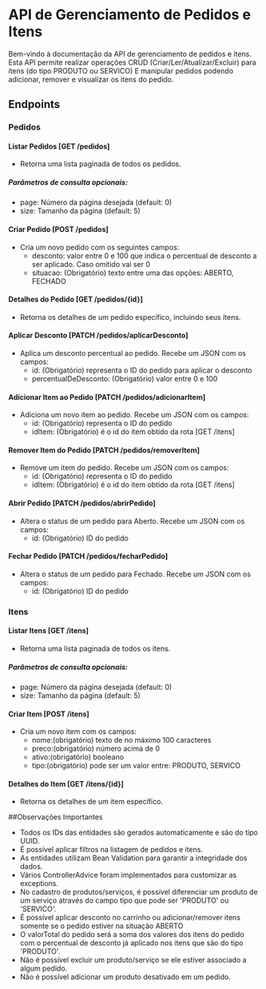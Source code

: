 # API de Gerenciamento de Pedidos e Itens

Bem-vindo à documentação da API de gerenciamento de pedidos e itens. Esta API permite realizar operações CRUD (Criar/Ler/Atualizar/Excluir) para itens (do tipo PRODUTO ou SERVICO) 
E manipular pedidos podendo adicionar, remover e visualizar os itens do pedido. 

## Endpoints
### Pedidos
#### Listar Pedidos [GET /pedidos]
- Retorna uma lista paginada de todos os pedidos.


##### Parâmetros de consulta opcionais:
- page: Número da página desejada (default: 0)
- size: Tamanho da página (default: 5)


####  Criar Pedido [POST /pedidos]
- Cria um novo pedido com os seguintes campos:
  - desconto: valor entre 0 e 100 que indica o percentual de desconto a ser aplicado. Caso omitido vai ser 0
  - situacao: (Obrigatório) texto entre uma das opções: ABERTO, FECHADO


####  Detalhes do Pedido [GET /pedidos/{id}]
- Retorna os detalhes de um pedido específico, incluindo seus itens.


####  Aplicar Desconto [PATCH /pedidos/aplicarDesconto]
- Aplica um desconto percentual ao pedido. Recebe um JSON com os campos:
  -  id: (Obrigatório) representa o ID do pedido para aplicar o desconto
  -  percentualDeDesconto: (Obrigatório) valor entre 0 e 100


####  Adicionar Item ao Pedido [PATCH /pedidos/adicionarItem]
- Adiciona um novo item ao pedido. Recebe um JSON com os campos:
    -  id: (Obrigatório) representa o ID do pedido
    -  idItem: (Obrigatório) é o id do item obtido da rota [GET /itens]


####  Remover Item do Pedido [PATCH /pedidos/removerItem]
- Remove um item do pedido. Recebe um JSON com os campos:
    -  id: (Obrigatório) representa o ID do pedido
    -  idItem: (Obrigatório) é o id do item obtido da rota [GET /itens]


####  Abrir Pedido [PATCH /pedidos/abrirPedido]
- Altera o status de um pedido para Aberto. Recebe um JSON com os campos:
    -  id: (Obrigatório) ID do pedido


####  Fechar Pedido [PATCH /pedidos/fecharPedido]
- Altera o status de um pedido para Fechado. Recebe um JSON com os campos:  
    -  id: (Obrigatório) ID do pedido


### Itens
####  Listar Itens [GET /itens]
- Retorna uma lista paginada de todos os itens.
##### Parâmetros de consulta opcionais:
- page: Número da página desejada (default: 0)
- size: Tamanho da página (default: 5)


####  Criar Item [POST /itens]
- Cria um novo item com os campos:
  - nome:(obrigatório) texto de no máximo 100 caracteres
  - preco:(obrigatório) número acima de 0
  - ativo:(obrigatório) booleano
  - tipo:(obrigatório) pode ser um valor entre: PRODUTO, SERVICO


####  Detalhes do Item [GET /itens/{id}]
- Retorna os detalhes de um item específico.

##Observações Importantes
- Todos os IDs das entidades são gerados automaticamente e são do tipo UUID.
- É possível aplicar filtros na listagem de pedidos e itens.
- As entidades utilizam Bean Validation para garantir a integridade dos dados.
- Vários ControllerAdvice foram implementados para customizar as exceptions.
- No cadastro de produtos/serviços, é possível diferenciar um produto de um serviço através do campo tipo que pode ser 'PRODUTO' ou 'SERVICO'.
- É possível aplicar desconto no carrinho ou adicionar/remover itens somente se o pedido estiver na situação ABERTO
- O valorTotal do pedido será a soma dos valores dos itens do pedido com o percentual de desconto já aplicado nos itens que são do tipo 'PRODUTO'.
- Não é possível excluir um produto/serviço se ele estiver associado a algum pedido.
- Não é possível adicionar um produto desativado em um pedido.
